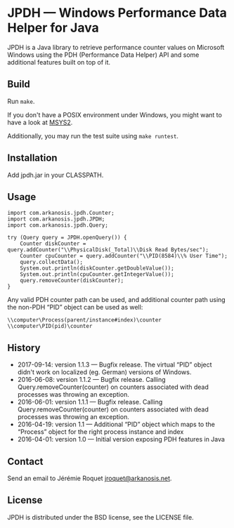 # JPDH — Windows Performance Data Helper for Java

JPDH is a Java library to retrieve performance counter values on Microsoft
Windows using the PDH (Performance Data Helper) API and some additional features built on top of it.

## Build

Run `make`.

If you don't have a POSIX environment under Windows, you might want to have
a look at [MSYS2](https://msys2.github.io/).

Additionally, you may run the test suite using `make runtest`.

## Installation

Add jpdh.jar in your CLASSPATH.

## Usage

    import com.arkanosis.jpdh.Counter;
    import com.arkanosis.jpdh.JPDH;
    import com.arkanosis.jpdh.Query;

    try (Query query = JPDH.openQuery()) {
        Counter diskCounter = query.addCounter("\\PhysicalDisk(_Total)\\Disk Read Bytes/sec");
        Counter cpuCounter = query.addCounter("\\PID(8584)\\% User Time");
        query.collectData();
        System.out.println(diskCounter.getDoubleValue());
        System.out.println(cpuCounter.getIntegerValue());
        query.removeCounter(diskCounter);
    }

Any valid PDH counter path can be used, and additional counter path using the non-PDH “PID” object can be used as well:

    \\computer\Process(parent/instance#index)\counter
    \\computer\PID(pid)\counter

## History

* 2017-09-14: version 1.1.3 — Bugfix release. The virtual “PID” object didn't work on localized (eg. German) versions of Windows.
* 2016-06-08: version 1.1.2 — Bugfix release. Calling Query.removeCounter(counter) on counters associated with dead processes was throwing an exception.
* 2016-06-01: version 1.1.1 — Bugfix release. Calling Query.removeCounter(counter) on counters associated with dead processes was throwing an exception.
* 2016-04-19: version 1.1 — Additional “PID” object which maps to the “Process” object for the right process instance and index
* 2016-04-01: version 1.0 — Initial version exposing PDH features in Java

## Contact

Send an email to Jérémie Roquet <jroquet@arkanosis.net>.

## License

JPDH is distributed under the BSD license, see the LICENSE file.
